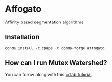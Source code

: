 # Affogato

Affinity based segmentation algorithms.

## Installation 

```
conda install -c cpape -c conda-forge affogato
```

## How can I run Mutex Watershed?

You can follow along with this [colab tutorial](https://github.com/constantinpape/affogato/blob/master/example/MutexWatershed.ipynb)
